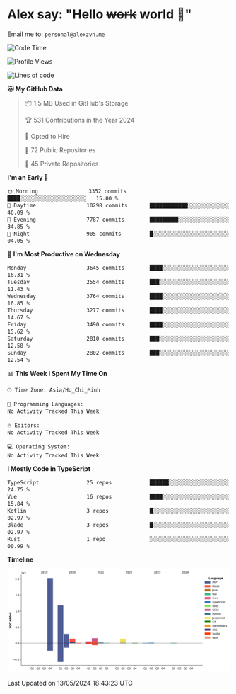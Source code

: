# Alex say: "Hello ~~work~~ world 🐾"
Email me to: `personal@alexzvn.me`

<!--START_SECTION:waka-->
![Code Time](http://img.shields.io/badge/Code%20Time-1%2C066%20hrs%2055%20mins-blue)

![Profile Views](http://img.shields.io/badge/Profile%20Views-1-blue)

![Lines of code](https://img.shields.io/badge/From%20Hello%20World%20I%27ve%20Written-40.4%20million%20lines%20of%20code-blue)

**🐱 My GitHub Data** 

> 📦 1.5 MB Used in GitHub's Storage 
 > 
> 🏆 531 Contributions in the Year 2024
 > 
> 💼 Opted to Hire
 > 
> 📜 72 Public Repositories 
 > 
> 🔑 45 Private Repositories 
 > 
**I'm an Early 🐤** 

```text
🌞 Morning                3352 commits        ████░░░░░░░░░░░░░░░░░░░░░   15.00 % 
🌆 Daytime                10298 commits       ████████████░░░░░░░░░░░░░   46.09 % 
🌃 Evening                7787 commits        █████████░░░░░░░░░░░░░░░░   34.85 % 
🌙 Night                  905 commits         █░░░░░░░░░░░░░░░░░░░░░░░░   04.05 % 
```
📅 **I'm Most Productive on Wednesday** 

```text
Monday                   3645 commits        ████░░░░░░░░░░░░░░░░░░░░░   16.31 % 
Tuesday                  2554 commits        ███░░░░░░░░░░░░░░░░░░░░░░   11.43 % 
Wednesday                3764 commits        ████░░░░░░░░░░░░░░░░░░░░░   16.85 % 
Thursday                 3277 commits        ████░░░░░░░░░░░░░░░░░░░░░   14.67 % 
Friday                   3490 commits        ████░░░░░░░░░░░░░░░░░░░░░   15.62 % 
Saturday                 2810 commits        ███░░░░░░░░░░░░░░░░░░░░░░   12.58 % 
Sunday                   2802 commits        ███░░░░░░░░░░░░░░░░░░░░░░   12.54 % 
```


📊 **This Week I Spent My Time On** 

```text
🕑︎ Time Zone: Asia/Ho_Chi_Minh

💬 Programming Languages: 
No Activity Tracked This Week

🔥 Editors: 
No Activity Tracked This Week

💻 Operating System: 
No Activity Tracked This Week
```

**I Mostly Code in TypeScript** 

```text
TypeScript               25 repos            ██████░░░░░░░░░░░░░░░░░░░   24.75 % 
Vue                      16 repos            ████░░░░░░░░░░░░░░░░░░░░░   15.84 % 
Kotlin                   3 repos             █░░░░░░░░░░░░░░░░░░░░░░░░   02.97 % 
Blade                    3 repos             █░░░░░░░░░░░░░░░░░░░░░░░░   02.97 % 
Rust                     1 repo              ░░░░░░░░░░░░░░░░░░░░░░░░░   00.99 % 
```



**Timeline**

![Lines of Code chart](https://raw.githubusercontent.com/alexzvn/alexzvn/main/assets/bar_graph.png)


 Last Updated on 13/05/2024 18:43:23 UTC
<!--END_SECTION:waka-->
